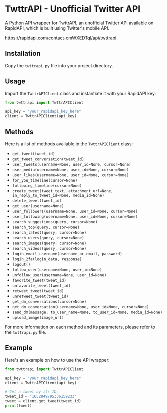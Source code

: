 # TwttrAPI - Unofficial Twitter API

A Python API wrapper for TwttrAPI, an unofficial Twitter API available on RapidAPI, which is built using Twitter's mobile API.

https://rapidapi.com/contact-cmWXEDTql/api/twttrapi

## Installation

Copy the `twttrapi.py` file into your project directory.

## Usage

Import the `TwttrAPIClient` class and instantiate it with your RapidAPI key:

```python
from twttrapi import TwttrAPIClient

api_key = "your_rapidapi_key_here"
client = TwttrAPIClient(api_key)
```

## Methods

Here is a list of methods available in the `TwttrAPIClient` class:

* `get_tweet(tweet_id)`
* `get_tweet_conversation(tweet_id)`
* `user_tweets(username=None, user_id=None, cursor=None)`
* `user_media(username=None, user_id=None, cursor=None)`
* `user_likes(username=None, user_id=None, cursor=None)`
* `for_you_timeline(cursor=None)`
* `following_timeline(cursor=None)`
* `create_tweet(tweet_text, attachment_url=None, in_reply_to_tweet_id=None, media_id=None)`
* `delete_tweet(tweet_id)`
* `get_user(username=None)`
* `user_followers(username=None, user_id=None, cursor=None)`
* `user_following(username=None, user_id=None, cursor=None)`
* `search_suggestions(query, cursor=None)`
* `search_top(query, cursor=None)`
* `search_latest(query, cursor=None)`
* `search_users(query, cursor=None)`
* `search_images(query, cursor=None)`
* `search_videos(query, cursor=None)`
* `login_email_username(username_or_email, password)`
* `login_2fa(login_data, response)`
* `logout()`
* `follow_user(username=None, user_id=None)`
* `unfollow_user(username=None, user_id=None)`
* `favorite_tweet(tweet_id)`
* `unfavorite_tweet(tweet_id)`
* `retweet_tweet(tweet_id)`
* `unretweet_tweet(tweet_id)`
* `get_dm_conversations(cursor=None)`
* `get_dm_conversation(username=None, user_id=None, cursor=None)`
* `send_dm(message, to_user_name=None, to_user_id=None, media_id=None)`
* `upload_image(image_url)`

For more information on each method and its parameters, please refer to the `twttrapi.py` file.

## Example

Here's an example on how to use the API wrapper:

```python
from twttrapi import TwttrAPIClient

api_key = "your_rapidapi_key_here"
client = TwttrAPIClient(api_key)

# Get a tweet by its ID
tweet_id = "1652849795336159233"
tweet = client.get_tweet(tweet_id)
print(tweet)
```
